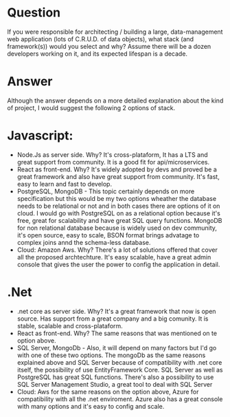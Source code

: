 # Question

If you were responsible for architecting / building a large, data-management web application (lots of C.R.U.D. of data objects), what stack (and framework(s)) would you select and why? Assume there will be a dozen developers working on it, and its expected lifespan is a decade.

# Answer

Although the answer depends on a more detailed explanation about the kind of project, I would suggest the following 2 options of stack.

# Javascript: 
- Node.Js as server side. Why? It's cross-plataform, It has a LTS and great support from community. It is a good fit for api/microservices.
- React as front-end. Why? It's widely adopted by devs and proved be a great framework and also have great support from community. It's fast, easy to learn and fast to develop.
- PostgreSQL, MongoDB - This topic certainly depends on more specification but this would be my two options wheather the database needs to be relational or not and in both cases there are options of it on cloud. I would go with PostgreSQL on as a relational option because it's free, great for scalability and have great SQL query functions. MongoDB for non relational database because is widely used on dev community, it's open source, easy to scale, BSON format brings advatage to complex joins annd the schema-less database.
- Cloud: Amazon Aws. Why? There's a lot of solutions offered that cover all the proposed archtechture. It's easy scalable, have a great admin console that gives the user the power to config the application in detail.

# .Net
- .net core as server side. Why? It's a great framework that now is open source. Has support from a great company and a big comunity. It is stable, scalable and cross-plataform.
- React as front-end. Why? The same reasons that was mentioned on te option above.
- SQL Server, MongoDb - Also, it will depend on many factors but I'd go with one of these two options. The mongoDb as the same reasons explained above and SQL Server because of compatibility with .net core itself, the possibility of use EntityFramework Core. SQL Server as well as PostgreSQL has great SQL functions. There's also a possibility to use SQL Server Management Studio, a great tool to deal with SQL Server
- Cloud: Aws for the same reasons on the option above, Azure for compatibility with all the .net enviroment. Azure also has a great console with many options and it's easy to config and scale.




